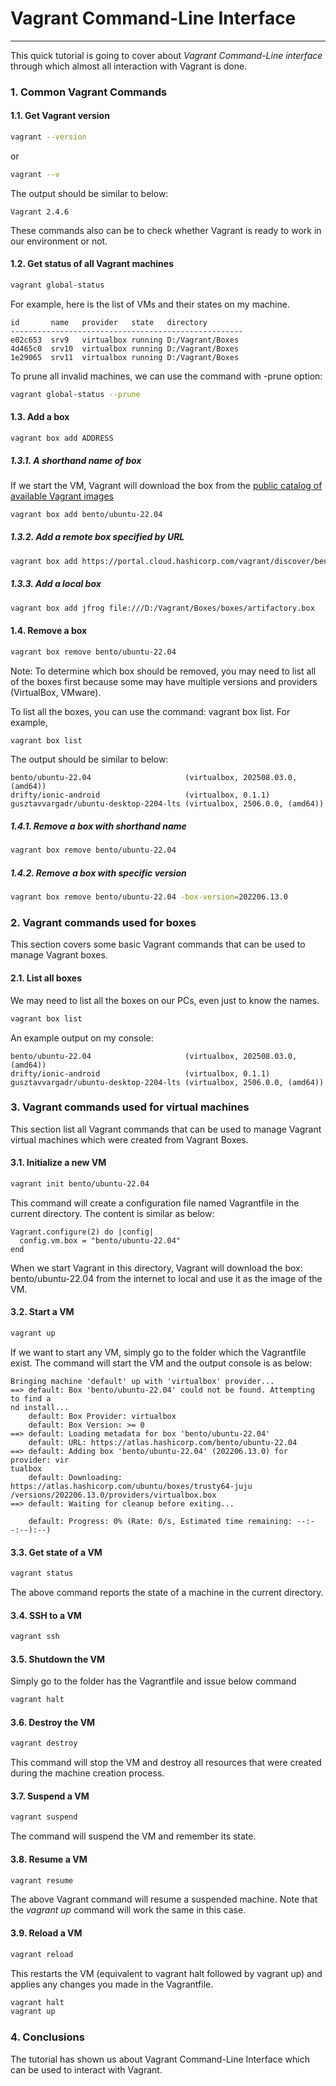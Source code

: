 # Vagrant Command-Line Interface
---
This quick tutorial is going to cover about *Vagrant Command-Line interface* through which almost all interaction with Vagrant is done.

### 1. Common Vagrant Commands

#### 1.1. Get Vagrant version

```bash
vagrant --version
```

or

```bash
vagrant --v
```

The output should be similar to below:

```text
Vagrant 2.4.6
```

These commands also can be to check whether Vagrant is ready to work in our environment or not.

#### 1.2. Get status of all Vagrant machines

```bash
vagrant global-status
```

For example, here is the list of VMs and their states on my machine.

```text
id       name   provider   state   directory
----------------------------------------------------
e02c653  srv9   virtualbox running D:/Vagrant/Boxes
4d465c0  srv10  virtualbox running D:/Vagrant/Boxes
1e29065  srv11  virtualbox running D:/Vagrant/Boxes
```

To prune all invalid machines, we can use the command with -prune option:

```bash
vagrant global-status --prune
```

#### 1.3. Add a box

```text
vagrant box add ADDRESS
```

##### 1.3.1. A shorthand name of box

If we start the VM, Vagrant will download the box from the [public catalog of available Vagrant images](https://portal.cloud.hashicorp.com/vagrant/discover)

```bash
vagrant box add bento/ubuntu-22.04
```

##### 1.3.2. Add a remote box specified by URL

```bash
vagrant box add https://portal.cloud.hashicorp.com/vagrant/discover/bento/ubuntu-22.04
```

##### 1.3.3. Add a local box

```bash
vagrant box add jfrog file:///D:/Vagrant/Boxes/boxes/artifactory.box
```

#### 1.4. Remove a box

```bash
vagrant box remove bento/ubuntu-22.04
```

Note: To determine which box should be removed, you may need to list all of the boxes first because some may have multiple versions and providers (VirtualBox, VMware).

To list all the boxes, you can use the command: vagrant box list. For example,

```bash
vagrant box list
```

The output should be similar to below:

```text
bento/ubuntu-22.04                     (virtualbox, 202508.03.0, (amd64))
drifty/ionic-android                   (virtualbox, 0.1.1)
gusztavvargadr/ubuntu-desktop-2204-lts (virtualbox, 2506.0.0, (amd64))
```

##### 1.4.1. Remove a box with shorthand name

```bash
vagrant box remove bento/ubuntu-22.04
```

##### 1.4.2. Remove a box with specific version

```bash
vagrant box remove bento/ubuntu-22.04 -box-version=202206.13.0
```



### 2. Vagrant commands used for boxes

This section covers some basic Vagrant commands that can be used to manage Vagrant boxes.

#### 2.1. List all boxes

We may need to list all the boxes on our PCs, even just to know the names.

```bash
vagrant box list
```

An example output on my console:

```text
bento/ubuntu-22.04                     (virtualbox, 202508.03.0, (amd64))
drifty/ionic-android                   (virtualbox, 0.1.1)
gusztavvargadr/ubuntu-desktop-2204-lts (virtualbox, 2506.0.0, (amd64))
```

### 3. Vagrant commands  used for virtual machines

This section list all Vagrant commands that can be used to manage Vagrant virtual machines which were created from Vagrant Boxes.

#### 3.1. Initialize a new VM

```bash
vagrant init bento/ubuntu-22.04
```

This command will create a configuration file named Vagrantfile in the current directory. The content is similar as below:

```text
Vagrant.configure(2) do |config|
  config.vm.box = "bento/ubuntu-22.04"
end
```

When we start Vagrant in this directory, Vagrant will download the box: bento/ubuntu-22.04 from the internet to local and use it as the image of the VM.

#### 3.2. Start a VM

```bash
vagrant up
```

If we want to start any VM, simply go to the folder which the Vagrantfile exist. The command will start the VM and the output console is as below:

```text
Bringing machine 'default' up with 'virtualbox' provider...
==> default: Box 'bento/ubuntu-22.04' could not be found. Attempting to find a
nd install...
    default: Box Provider: virtualbox
    default: Box Version: >= 0
==> default: Loading metadata for box 'bento/ubuntu-22.04'
    default: URL: https://atlas.hashicorp.com/bento/ubuntu-22.04
==> default: Adding box 'bento/ubuntu-22.04' (202206.13.0) for provider: vir
tualbox
    default: Downloading: https://atlas.hashicorp.com/ubuntu/boxes/trusty64-juju
/versions/202206.13.0/providers/virtualbox.box
==> default: Waiting for cleanup before exiting...
 
    default: Progress: 0% (Rate: 0/s, Estimated time remaining: --:--:--):--)
```

#### 3.3. Get state of a VM

```bash	
vagrant status
```

The above command reports the state of a machine in the current directory.

#### 3.4. SSH to a VM

```bash	
vagrant ssh
```

#### 3.5. Shutdown the VM

Simply go to the folder has the Vagrantfile and issue below command

```bash	
vagrant halt
```

#### 3.6. Destroy the VM


```bash	
vagrant destroy
```

This command will stop the VM and destroy all resources that were created during the machine creation process.

#### 3.7. Suspend a VM

```bash	
vagrant suspend
```

The command will suspend the VM and remember its state.

#### 3.8. Resume a VM


```bash	
vagrant resume
```

The above Vagrant command will resume a suspended machine. Note that the *vagrant up* command will work the same in this case.

#### 3.9. Reload a VM

```bash	
vagrant reload
```

This restarts the VM (equivalent to vagrant halt followed by vagrant up) and applies any changes you made in the Vagrantfile.

```bash	
vagrant halt
vagrant up
```

### 4. Conclusions

The tutorial has shown us about Vagrant Command-Line Interface which can be used to interact with Vagrant.